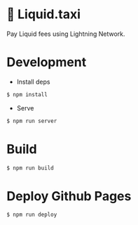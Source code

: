 # 🚕 Liquid.taxi
Pay Liquid fees using Lightning Network. 

# Development 

* Install deps

```sh
$ npm install
```

* Serve

```sh
$ npm run server
```

# Build
 
```sh
$ npm run build
```

# Deploy Github Pages

```sh
$ npm run deploy
```

